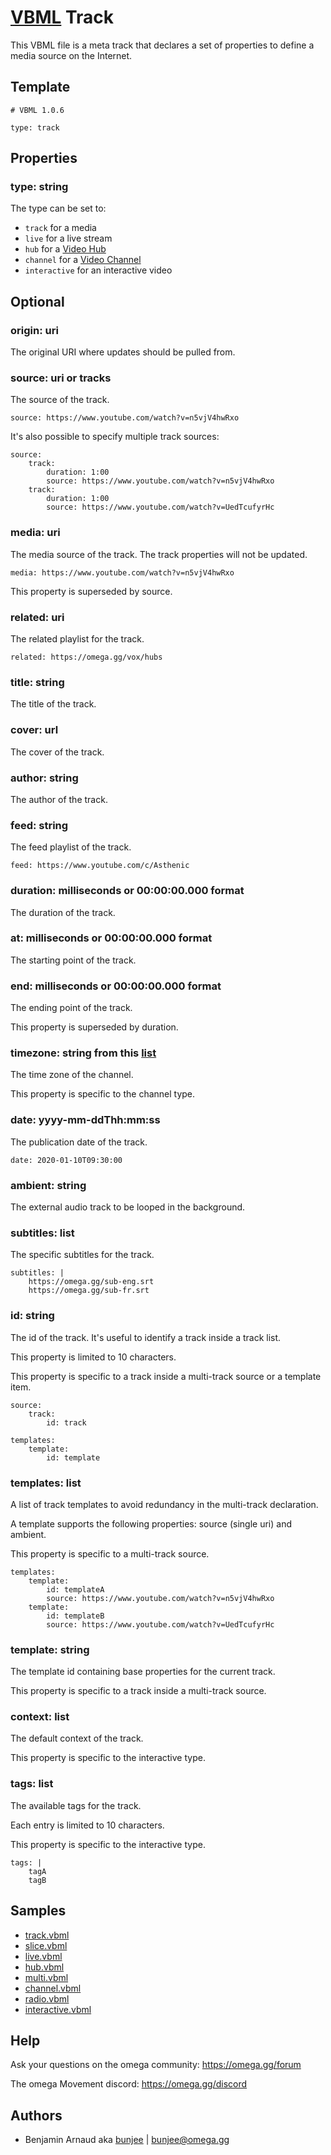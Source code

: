 # [VBML](../README.md) Track

This VBML file is a meta track that declares a set of properties to define a media source on the
Internet.

## Template

```
# VBML 1.0.6

type: track
```

## Properties

### type: string

The type can be set to:
- `track` for a media
- `live` for a live stream
- `hub` for a [Video Hub](../VideoHub.md)
- `channel` for a [Video Channel](../channel.md)
- `interactive` for an interactive video

## Optional

### origin: uri

The original URI where updates should be pulled from.

### source: uri or tracks

The source of the track.
```
source: https://www.youtube.com/watch?v=n5vjV4hwRxo
```

It's also possible to specify multiple track sources:
```
source:
    track:
        duration: 1:00
        source: https://www.youtube.com/watch?v=n5vjV4hwRxo
    track:
        duration: 1:00
        source: https://www.youtube.com/watch?v=UedTcufyrHc
```

### media: uri

The media source of the track. The track properties will not be updated.
```
media: https://www.youtube.com/watch?v=n5vjV4hwRxo
```

This property is superseded by source.

### related: uri

The related playlist for the track.
```
related: https://omega.gg/vox/hubs
```

### title: string

The title of the track.

### cover: url

The cover of the track.

### author: string

The author of the track.

### feed: string

The feed playlist of the track.
```
feed: https://www.youtube.com/c/Asthenic
```

### duration: milliseconds or 00:00:00.000 format

The duration of the track.

### at: milliseconds or 00:00:00.000 format

The starting point of the track.

### end: milliseconds or 00:00:00.000 format

The ending point of the track.

This property is superseded by duration.

### timezone: string from this [list](timezone.md)

The time zone of the channel.

This property is specific to the channel type.

### date: yyyy-mm-ddThh:mm:ss

The publication date of the track.
```
date: 2020-01-10T09:30:00
```

### ambient: string

The external audio track to be looped in the background.

### subtitles: list

The specific subtitles for the track.
```
subtitles: |
    https://omega.gg/sub-eng.srt
    https://omega.gg/sub-fr.srt
```

### id: string

The id of the track. It's useful to identify a track inside a track list.

This property is limited to 10 characters.

This property is specific to a track inside a multi-track source or a template item.

```
source:
    track:
        id: track
```

```
templates:
    template:
        id: template
```

### templates: list

A list of track templates to avoid redundancy in the multi-track declaration.

A template supports the following properties: source (single uri) and ambient.

This property is specific to a multi-track source.

```
templates:
    template:
        id: templateA
        source: https://www.youtube.com/watch?v=n5vjV4hwRxo
    template:
        id: templateB
        source: https://www.youtube.com/watch?v=UedTcufyrHc
```

### template: string

The template id containing base properties for the current track.

This property is specific to a track inside a multi-track source.

### context: list

The default context of the track.

This property is specific to the interactive type.

### tags: list

The available tags for the track.

Each entry is limited to 10 characters.

This property is specific to the interactive type.
```
tags: |
    tagA
    tagB
```

## Samples

- [track.vbml](../samples/track/track.vbml)
- [slice.vbml](../samples/track/slice.vbml)
- [live.vbml](../samples/track/live.vbml)
- [hub.vbml](../samples/track/hub.vbml)
- [multi.vbml](../samples/track/multi.vbml)
- [channel.vbml](../samples/track/channel.vbml)
- [radio.vbml](../samples/track/radio.vbml)
- [interactive.vbml](../samples/track/interactive.vbml)

## Help

Ask your questions on the omega community: https://omega.gg/forum

The omega Movement discord: https://omega.gg/discord

## Authors

- Benjamin Arnaud aka [bunjee](https://bunjee.me) | <bunjee@omega.gg>
